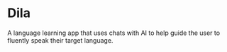 # Dila
A language learning app that uses chats with AI to help guide the user to fluently speak their target language.
